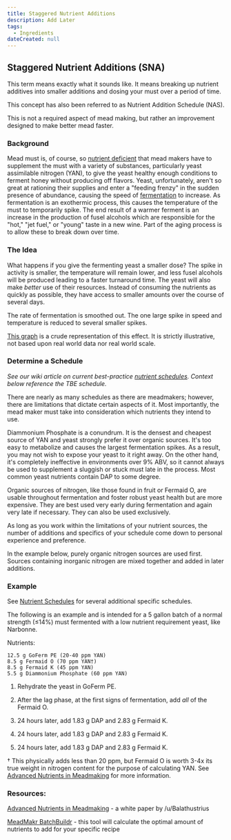 ```yaml
---
title: Staggered Nutrient Additions
description: Add Later
tags:
  - Ingredients
dateCreated: null
---
```


## Staggered Nutrient Additions (SNA)

This term means exactly what it sounds like. It means breaking up nutrient additives into smaller additions and dosing your must over a period of time.

This concept has also been referred to as Nutrient Addition Schedule (NAS).

This is not a required aspect of mead making, but rather an improvement designed to make better mead faster.

### Background

Mead must is, of course, so [nutrient deficient](/ingredients/nutrients) that mead makers have to supplement the must with a variety of substances, particularly yeast assimilable nitrogen (YAN), to give the yeast healthy enough conditions to ferment honey without producing off flavors. Yeast, unfortunately, aren't so great at rationing their supplies and enter a "feeding frenzy" in the sudden presence of abundance, causing the speed of [fermentation](/r/mead/wiki/process/fermentation) to increase. As fermentation is an exothermic process, this causes the temperature of the must to temporarily spike. The end result of a warmer ferment is an increase in the production of fusel alcohols which are responsible for the "hot," "jet fuel," or "young" taste in a new wine. Part of the aging process is to allow these to break down over time.

### The Idea

What happens if you give the fermenting yeast a smaller dose? The spike in activity is smaller, the temperature will remain lower, and less fusel alcohols will be produced leading to a faster turnaround time. The yeast will also make _better_ use of their resources. Instead of consuming the nutrients as quickly as possible, they have access to smaller amounts over the course of several days.

The rate of fermentation is smoothed out. The one large spike in speed and temperature is reduced to several smaller spikes.

[This graph](http://i.imgur.com/nZXHmll.png) is a crude representation of this effect. It is strictly illustrative, not based upon real world data nor real world scale.

### Determine a Schedule

_See our wiki article on current best-practice [nutrient schedules](/process/nutrient_schedules).  Context below reference the TBE schedule._

There are nearly as many schedules as there are meadmakers; however, there are limitations that dictate certain aspects of it. Most importantly, the mead maker must take into consideration which nutrients they intend to use.

Diammonium Phosphate is a conundrum. It is the densest and cheapest source of YAN and yeast strongly prefer it over organic sources. It's too easy to metabolize and causes the largest fermentation spikes. As a result, you may not wish to expose your yeast to it right away. On the other hand, it's completely ineffective in environments over 9% ABV, so it cannot always be used to supplement a sluggish or stuck must late in the process. Most common yeast nutrients contain DAP to some degree.

Organic sources of nitrogen, like those found in fruit or Fermaid O, are usable throughout fermentation and foster robust yeast health but are more expensive. They are best used very early during fermentation and again very late if necessary. They can also be used exclusively.

As long as you work within the limitations of your nutrient sources, the number of additions and specifics of your schedule come down to personal experience and preference.

In the example below, purely organic nitrogen sources are used first. Sources containing inorganic nitrogen are mixed together and added in later additions.

### Example

See [Nutrient Schedules](/process/nutrient_schedules) for several additional specific schedules.

The following is an example and is intended for a 5 gallon batch of a normal strength (≤14%) must fermented with a low nutrient requirement yeast, like Narbonne.

Nutrients:

```
12.5 g GoFerm PE (20-40 ppm YAN)
8.5 g Fermaid O (70 ppm YAN†)
8.5 g Fermaid K (45 ppm YAN)
5.5 g Diammonium Phosphate (60 ppm YAN)
```

1. Rehydrate the yeast in GoFerm PE.

2. After the lag phase, at the first signs of fermentation, add _all_ of the Fermaid O.

3. 24 hours later, add 1.83 g DAP and 2.83 g Fermaid K.

4. 24 hours later, add 1.83 g DAP and 2.83 g Fermaid K.

5. 24 hours later, add 1.83 g DAP and 2.83 g Fermaid K.

† This physically adds less than 20 ppm, but Fermaid O is worth 3-4x its true weight in nitrogen content for the purpose of calculating YAN. See [Advanced Nutrients in Meadmaking](/resources/advanced_nutrients) for more information.

### Resources:

[Advanced Nutrients in Meadmaking](https://docs.google.com/document/d/11pW-dC91OupCYKX-zld73ckg9ximXwxbmpLFOqv6JEk/edit#!) - a white paper by /u/Balathustrius

[MeadMakr BatchBuildr](http://www.meadmakr.com/batch-buildr/) - this tool will calculate the optimal amount of nutrients to add for your specific recipe